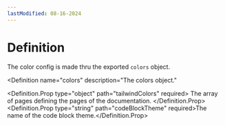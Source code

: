 ```yaml
---
lastModified: 08-16-2024
---
```


<script>
  import { Definition } from "$lib/components"
</script>




# Definition

The color config is made thru the exported `colors` object.

<Definition
  name="colors"
  description="The colors object."
>
  <Definition.Prop type="object" path="tailwindColors" required>
    The array of pages defining the pages of the documentation.
  </Definition.Prop>
  <Definition.Prop type="string" path="codeBlockTheme" required>The name of the code block theme.</Definition.Prop>
</Definition>
